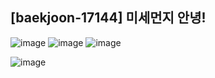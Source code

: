 ## [baekjoon-17144] 미세먼지 안녕!

![image](https://user-images.githubusercontent.com/22045163/114657665-85455480-9d2b-11eb-9f2b-5dd16189a1e2.png)
![image](https://user-images.githubusercontent.com/22045163/114657691-91311680-9d2b-11eb-9f74-2f598bcc84dd.png)
![image](https://user-images.githubusercontent.com/22045163/114657715-9db56f00-9d2b-11eb-84af-72bd3a025560.png)

![image](https://user-images.githubusercontent.com/22045163/114657752-ac038b00-9d2b-11eb-865f-c6ce722ca877.png)

